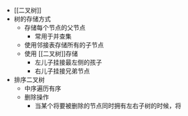 - [[二叉树]]
- 树的存储方式
	- 存储每个节点的父节点
		- 常用于并查集
	- 使用邻接表存储所有的子节点
	- 使用 [[二叉树]]存储
		- 左儿子挂接最左侧的孩子
		- 右儿子挂接兄弟节点
- 排序二叉树
	- 中序遍历有序
	- 删除操作
		- 当某个将要被删除的节点同时拥有左右子树的时候，将